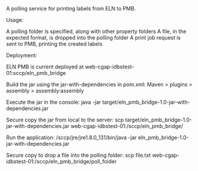 A polling service for printing labels from ELN to PMB.

Usage:

A polling folder is specified, along with other property folders
A file, in the expected format, is dropped into the polling folder
A print job request is sent to PMB, printing the created labels

Deployment:

ELN PMB is current deployed at web-cgap-idbstest-01:sccp/eln_pmb_bridge

Build the jar using the jar-with-dependencies in pom.xml:
    Maven > plugins > assembly > assembly:assembly

Execute the jar in the console:
    java -jar target/eln_pmb_bridge-1.0-jar-with-dependencies.jar

Secure copy the jar from local to the server:
    scp target/eln_pmb_bridge-1.0-jar-with-dependencies.jar web-cgap-idbstest-01:/sccp/eln_pmb_bridge/

Run the application:
    /sccp/jre/jre1.8.0_131/bin/java -jar eln_pmb_bridge-1.0-jar-with-dependencies.jar

Secure copy to drop a file into the polling folder:
    scp file.txt web-cgap-idbstest-01:/sccp/eln_pmb_bridge/poll_folder
